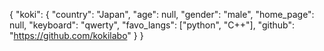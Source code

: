 {
  "koki": {
    "country": "Japan",
    "age": null,
    "gender": "male",
    "home_page": null,
    "keyboard": "qwerty",
    "favo_langs": ["python", "C++"],
    "github": "https://github.com/kokilabo"
  }
}
